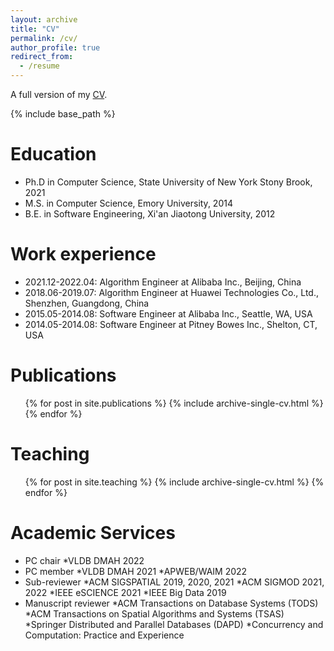 ```yaml
---
layout: archive
title: "CV"
permalink: /cv/
author_profile: true
redirect_from:
  - /resume
---
```


A full version of my [CV](/files/cv.pdf).

{% include base_path %}

Education
======
* Ph.D in Computer Science, State University of New York Stony Brook, 2021
* M.S. in Computer Science, Emory University, 2014
* B.E. in Software Engineering, Xi'an Jiaotong University, 2012

Work experience
======
* 2021.12-2022.04: Algorithm Engineer at Alibaba Inc., Beijing, China
* 2018.06-2019.07: Algorithm Engineer at Huawei Technologies Co., Ltd., Shenzhen, Guangdong, China
* 2015.05-2014.08: Software Engineer at Alibaba Inc., Seattle, WA, USA
* 2014.05-2014.08: Software Engineer at Pitney Bowes Inc., Shelton, CT, USA

Publications
======
  <ul>{% for post in site.publications %}
    {% include archive-single-cv.html %}
  {% endfor %}</ul>

Teaching
======
  <ul>{% for post in site.teaching %}
    {% include archive-single-cv.html %}
  {% endfor %}</ul>
  
Academic Services
======
* PC chair
  *VLDB DMAH 2022
* PC member
  *VLDB DMAH 2021
  *APWEB/WAIM 2022 
* Sub-reviewer
  *ACM SIGSPATIAL 2019, 2020, 2021
  *ACM SIGMOD 2021, 2022
  *IEEE eSCIENCE 2021
  *IEEE Big Data 2019
* Manuscript reviewer
  *ACM Transactions on Database Systems (TODS)
  *ACM Transactions on Spatial Algorithms and Systems (TSAS)
  *Springer Distributed and Parallel Databases (DAPD)
  *Concurrency and Computation: Practice and Experience
